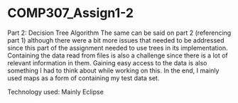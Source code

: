 # COMP307_Assign1-2
Part 2: Decision Tree Algorithm
The same can be said on part 2 (referencing part 1) although there were a bit more issues that needed to be addressed 
since this part of the assignment needed to use trees in its implementation. Containing the data read from files is also a 
challenge since there is a lot of relevant information in them. Gaining easy access to the data is also something I had to 
think about while working on this. In the end, I mainly used maps as a form of containing my test data set.


Technology used: Mainly Eclipse

